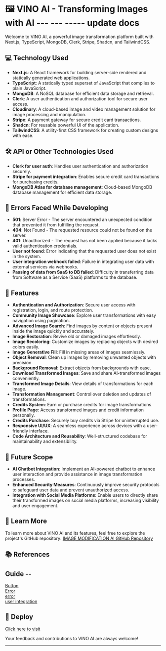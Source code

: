 # 🖼️ VINO AI - Transforming Images with AI --- --- ----- update docs

Welcome to VINO AI, a powerful image transformation platform built with Next.js, TypeScript, MongoDB, Clerk, Stripe, Shadcn, and TailwindCSS.




## 💻 Technology Used

- **Next.js**: A React framework for building server-side rendered and statically generated web applications.
- **TypeScript**: A statically typed superset of JavaScript that compiles to plain JavaScript.
- **MongoDB**: A NoSQL database for efficient data storage and retrieval.
- **Clerk**: A user authentication and authorization tool for secure user access.
- **Cloudinary**: A cloud-based image and video management solution for image processing and manipulation.
- **Stripe**: A payment gateway for secure credit card transactions.
- **Shadcn**: For reusable powerful UI of the application.
- **TailwindCSS**: A utility-first CSS framework for creating custom designs with ease.

## 🛠️ API or Other Technologies Used

- **Clerk for user auth**: Handles user authentication and authorization securely.
- **Stripe for payment integration**: Enables secure credit card transactions for purchasing credits.
- **MongoDB Atlas for database management**: Cloud-based MongoDB database management for efficient data storage.

## 🚫 Errors Faced While Developing

- **501**: Server Error - The server encountered an unexpected condition that prevented it from fulfilling the request.
- **404**: Not Found - The requested resource could not be found on the server.
- **401**: Unauthorized - The request has not been applied because it lacks valid authentication credentials.
- **User not found**: Error indicating that the requested user does not exist in the system.
- **User integration webhook failed**: Failure in integrating user data with external services via webhooks.
- **Passing of data from SaaS to DB failed**: Difficulty in transferring data from Software as a Service (SaaS) platforms to the database.

## 🔋 Features

- **Authentication and Authorization**: Secure user access with registration, login, and route protection.
- **Community Image Showcase**: Explore user transformations with easy navigation using pagination.
- **Advanced Image Search**: Find images by content or objects present inside the image quickly and accurately.
- **Image Restoration**: Revive old or damaged images effortlessly.
- **Image Recoloring**: Customize images by replacing objects with desired colors easily.
- **Image Generative Fill**: Fill in missing areas of images seamlessly.
- **Object Removal**: Clean up images by removing unwanted objects with precision.
- **Background Removal**: Extract objects from backgrounds with ease.
- **Download Transformed Images**: Save and share AI-transformed images conveniently.
- **Transformed Image Details**: View details of transformations for each image.
- **Transformation Management**: Control over deletion and updates of transformations.
- **Credits System**: Earn or purchase credits for image transformations.
- **Profile Page**: Access transformed images and credit information personally.
- **Credits Purchase**: Securely buy credits via Stripe for uninterrupted use.
- **Responsive UI/UX**: A seamless experience across devices with a user-friendly interface.
- **Code Architecture and Reusability**: Well-structured codebase for maintainability and extensibility.

## 🔮 Future Scope
- **AI Chatbot Integration**: Implement an AI-powered chatbot to enhance user interaction and provide assistance in image transformation processes.
- **Enhanced Security Measures**: Continuously improve security protocols to safeguard user data and prevent unauthorized access.
- **Integration with Social Media Platforms**: Enable users to directly share their transformed images on social media platforms, increasing visibility and user engagement.

## 🎃 Learn More

To learn more about VINO AI and its features, feel free to explore the project's GitHub repository: [IMAGE MODIFICATION AI GitHub Repository](https://github.com/saifee1905/Image-Modification)

## 📚 References
## Guide -- 
[Button](https://ui.shadcn.com/docs/components/button) </br>
[Error](https://www.hostinger.in/tutorials/502-bad-gateway) </br>
[error](https://stackoverflow.com/questions/75809784/not-found-users) </br>
[user integration](https://clerk.com/docs/quickstarts/nextjs) </br>

## 🚀 Deploy

[Click here to visit](https://vino-ai.vercel.app/)

Your feedback and contributions to VINO AI are always welcome!

---


